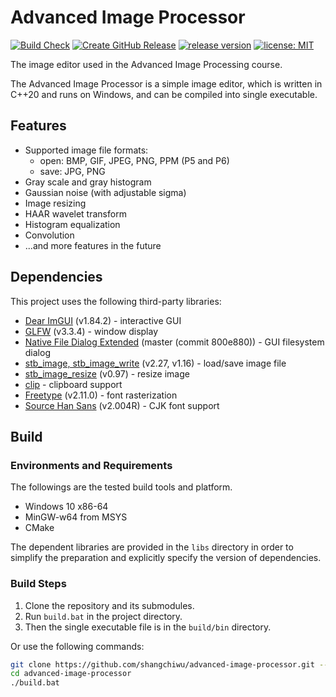 # Advanced Image Processor

[![Build Check](https://github.com/shangchiwu/advanced-image-processor/actions/workflows/build-check.yml/badge.svg)](https://github.com/shangchiwu/advanced-image-processor/actions/workflows/build-check.yml)
[![Create GitHub Release](https://github.com/shangchiwu/advanced-image-processor/actions/workflows/create-github-release.yml/badge.svg)](https://github.com/shangchiwu/advanced-image-processor/actions/workflows/create-github-release.yml)
[![release version](https://img.shields.io/github/v/release/shangchiwu/advanced-image-processor)](https://github.com/shangchiwu/advanced-image-processor/releases/latest)
[![license: MIT](https://img.shields.io/badge/license-MIT-green.svg)](https://opensource.org/licenses/MIT)

The image editor used in the Advanced Image Processing course.

The Advanced Image Processor is a simple image editor, which is written in C++20 and runs on Windows, and can be compiled into single executable.

## Features

- Supported image file formats:
  - open: BMP, GIF, JPEG, PNG, PPM (P5 and P6)
  - save: JPG, PNG
- Gray scale and gray histogram
- Gaussian noise (with adjustable sigma)
- Image resizing
- HAAR wavelet transform
- Histogram equalization
- Convolution
- ...and more features in the future

## Dependencies

This project uses the following third-party libraries:

- [Dear ImGUI](https://github.com/ocornut/imgui) (v1.84.2) - interactive GUI
- [GLFW](https://www.glfw.org/) (v3.3.4) - window display
- [Native File Dialog Extended](https://github.com/btzy/nativefiledialog-extended) (master (commit 800e880)) - GUI filesystem dialog
- [stb_image, stb_image_write](https://github.com/nothings/stb) (v2.27, v1.16) - load/save image file
- [stb_image_resize](https://github.com/nothings/stb) (v0.97) - resize image
- [clip](https://github.com/dacap/clip) - clipboard support
- [Freetype](https://freetype.org/) (v2.11.0) - font rasterization
- [Source Han Sans](https://github.com/adobe-fonts/source-han-sans) (v2.004R) - CJK font support

## Build

### Environments and Requirements

The followings are the tested build tools and platform.

- Windows 10 x86-64
- MinGW-w64 from MSYS
- CMake

The dependent libraries are provided in the `libs` directory in order to simplify the preparation and explicitly specify the version of dependencies.

### Build Steps

1. Clone the repository and its submodules.
2. Run `build.bat` in the project directory.
3. Then the single executable file is in the `build/bin` directory.

Or use the following commands:

```sh
git clone https://github.com/shangchiwu/advanced-image-processor.git --recursive
cd advanced-image-processor
./build.bat
```
